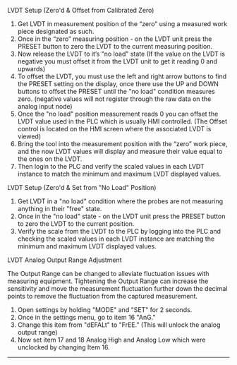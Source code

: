 LVDT Setup (Zero'd & Offset from Calibrated Zero)
1. Get LVDT in measurement position of the “zero” using a measured work piece designated as such.
2. Once in the “zero” measuring position - on the LVDT unit press the PRESET button to zero the LVDT to the current measuring position.  
3. Now release the LVDT to it’s "no load" state (If the value on the LVDT is negative you must offset it from the LVDT unit to get it reading 0 and upwards)
4. To offset the LVDT, you must use the left and right arrow buttons to find the PRESET setting on the display, once there use the UP and DOWN buttons to offset the PRESET until the "no load" condition measures zero.  (negative values will not register through the raw data on the analog input node)
5. Once the "no load" position measurement reads 0 you can offset the LVDT value used in the PLC which is usually HMI controlled.  (The Offset control is located on the HMI screen where the associated LVDT is viewed)
6. Bring the tool into the measurement position with the “zero” work piece, and the now LVDT values will display and measure their value equal to the ones on the LVDT.
7. Then login to the PLC and verify the scaled values in each LVDT instance to match the minimum and maximum LVDT displayed values.

LVDT Setup (Zero'd & Set from "No Load" Position)
1. Get LVDT in a "no load" condition where the probes are not measuring anything in their "free" state.
2. Once in the "no load" state - on the LVDT unit press the PRESET button to zero the LVDT to the current position. 
3. Verify the scale from the LVDT to the PLC by logging into the PLC and checking the scaled values in each LVDT instance are matching the minimum and maximum LVDT displayed values.

LVDT Analog Output Range Adjustment

The Output Range can be changed to alleviate fluctuation issues with measuring equipment.  Tightening the Output Range can increase the sensitivity and move the measurement fluctuation further down the decimal points to remove the fluctuation from the captured measurement.

1. Open settings by holding "MODE" and "SET" for 2 seconds.
2. Once in the settings menu, go to item 16 "AnG."
3. Change this item from "dEFALt" to "FrEE."  (This will unlock the analog output range)
4. Now set item 17 and 18 Analog High and Analog Low which were unclocked by changing Item 16.

---

